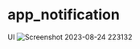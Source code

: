 # app_notification

UI 
![Screenshot 2023-08-24 223132](https://github.com/karthikms70/app_notification/assets/109992016/51b9968e-1226-48c4-89c9-956ea1c75395)
